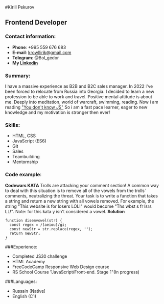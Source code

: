 #Kirill Pekurov

## Frontend Developer

### Contact information:
- **Phone**: +995 559 676 683
- **E-mail**: krowllirik@gmail.com
- **Telegram**: @Bol_gedor
- **My [Linkedin](https://www.linkedin.com/in/kirill-pekurov-190526241/)**

### Summary: 
I have a massive experience as B2B and B2C sales manager. 
In 2022 I've been forced to relocate from Russia into Georgia.
I decided to learn a new profession to be able to work and travel.
Positive mental attitude is about me. Deeply into meditation, world of warcraft, swimming, reading.
Now i am reading ["You don't know JS"](https://github.com/getify/You-Dont-Know-JS)
So i am a fast pace learner, eager to new knowledge and my motivation is stronger then ever! 

### Skills: 
- HTML, CSS
- JavaScript (ES6)
- Git 
- Sales
- Teambuilding 
- Mentornship 

### Code example: 
**Codewars KATA**
Trolls are attacking your comment section!
A common way to deal with this situation is to remove all of the vowels from the trolls' comments, neutralizing the threat.
Your task is to write a function that takes a string and return a new string with all vowels removed.
For example, the string "This website is for losers LOL!" would become "Ths wbst s fr lsrs LL!".
Note: for this kata y isn't considered a vowel.
**Solution**
```
function disemvowel(str) {
  const regex = /[aeiou]/gi;
  const newStr = str.replace(regex, '');
  return newStr;
}
```

###Experience: 
- Completed JS30 challenge 
- HTML Academy 
- FreeCodeCamp Responsive Web Design course 
- RS School Course "JavaScript/Front-end. Stage 1"(In progress)

###Languages: 
- Russain (Native)
- English (C1)
